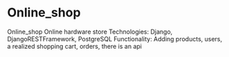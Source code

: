 # Online_shop
Online_shop
Online hardware store Technologies: Django, DjangoRESTFramework, PostgreSQL 
Functionality: 
Adding products, users, a realized shopping cart, orders, there is an api
